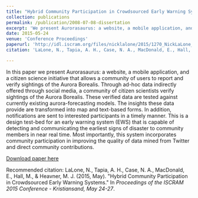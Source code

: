 ```yaml
---
title: "Hybrid Community Participation in Crowdsourced Early Warning Systems"
collection: publications
permalink: /publication/2008-07-08-dissertation
excerpt: 'We present Aurorasaurus: a website, a mobile application, and a citizen science initiative that allows a community of users to report and verify sightings of the Aurora Borealis.'
date: 2015-05-24
venue: 'Conference Proceedings'
paperurl: 'http://idl.iscram.org/files/nicklalone/2015/1270_NickLaLone_etal2015.pdf'
citation: 'LaLone, N., Tapia, A. H., Case, N. A., MacDonald, E., Hall, M., & Heavner, M. J. (2015, May). "Hybrid Community Participation in Crowdsourced Early Warning Systems." In <i>Proceedings of the ISCRAM 2015 Conference - Kristiansand, May 24-27</i>.'

---
```


In this paper we present Aurorasaurus: a website, a mobile application, and a citizen science initiative that allows a
community of users to report and verify sightings of the Aurora Borealis. Through ad-hoc data indirectly offered
through social media, a community of citizen scientists verify sightings of the Aurora Borealis. These verified data
are tested against currently existing aurora-forecasting models. The insights these data provide are transformed into
map and text-based forms. In addition, notifications are sent to interested participants in a timely manner. This is a
design test-bed for an early warning system (EWS) that is capable of detecting and communicating the earliest signs
of disaster to community members in near real time. Most importantly, this system incorporates community
participation in improving the quality of data mined from Twitter and direct community contributions.

[Download paper here](http://nicklalone.github.io/files/LaLone_Hybrid_Aurorasaurus.pdf)

Recommended citation: LaLone, N., Tapia, A. H., Case, N. A., MacDonald, E., Hall, M., & Heavner, M. J. (2015, May). "Hybrid Community Participation in Crowdsourced Early Warning Systems." In <i>Proceedings of the ISCRAM 2015 Conference - Kristiansand, May 24-27</i>.
